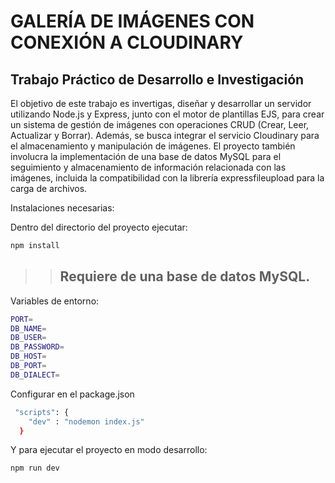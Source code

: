 # GALERÍA DE IMÁGENES CON CONEXIÓN A CLOUDINARY

## Trabajo Práctico de Desarrollo e Investigación

El objetivo de este trabajo es invertigas, diseñar y desarrollar un servidor
utilizando Node.js y Express, junto con el motor de plantillas EJS, para crear un sistema
de gestión de imágenes con operaciones CRUD (Crear, Leer, Actualizar y Borrar).
Además, se busca integrar el servicio Cloudinary para el almacenamiento y
manipulación de imágenes. El proyecto también involucra la implementación de una
base de datos MySQL para el seguimiento y almacenamiento de información
relacionada con las imágenes, incluida la compatibilidad con la librería expressfileupload
para la carga de archivos.



Instalaciones necesarias:

Dentro del directorio del proyecto ejecutar:
```bash
npm install
```

>> ## Requiere de una base de datos MySQL.

Variables de entorno:
```bash
PORT=
DB_NAME=
DB_USER=
DB_PASSWORD=
DB_HOST=
DB_PORT=
DB_DIALECT=
```

Configurar en el package.json
```bash
 "scripts": {
    "dev" : "nodemon index.js"
  }
```

Y para ejecutar el proyecto en modo desarrollo:
```bash
npm run dev
```